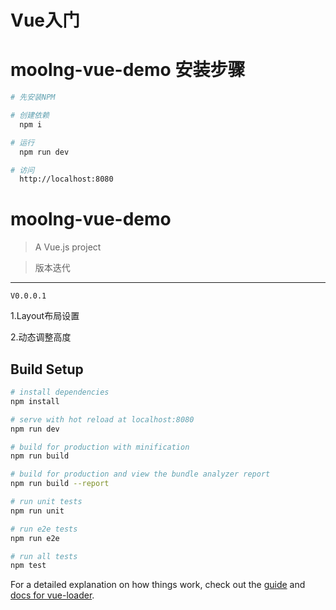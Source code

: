 # Vue入门

# moolng-vue-demo 安装步骤
``` bash
# 先安装NPM

# 创建依赖
  npm i

# 运行
  npm run dev

# 访问
  http://localhost:8080
```
# moolng-vue-demo

> A Vue.js project

> 版本迭代
---
`V0.0.0.1`

1.Layout布局设置

2.动态调整高度
## Build Setup

``` bash
# install dependencies
npm install

# serve with hot reload at localhost:8080
npm run dev

# build for production with minification
npm run build

# build for production and view the bundle analyzer report
npm run build --report

# run unit tests
npm run unit

# run e2e tests
npm run e2e

# run all tests
npm test
```

For a detailed explanation on how things work, check out the [guide](http://vuejs-templates.github.io/webpack/) and [docs for vue-loader](http://vuejs.github.io/vue-loader).

